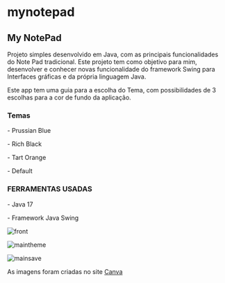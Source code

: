 # mynotepad

<h2> My NotePad </h2>
<p>
Projeto simples desenvolvido em Java, com as principais funcionalidades do Note Pad tradicional.
  Este projeto tem como objetivo para mim, desenvolver e conhecer novas funcionalidade do framework Swing para Interfaces gráficas e da própria linguagem Java.
</p>

<p>Este app tem uma guia para a escolha do Tema, com possibilidades de 3 escolhas para a cor de fundo da aplicação.</p>
<h3>Temas</h3>
<p> - Prussian Blue</p>
<p> - Rich Black</p>
<p> - Tart Orange</p>
<p> - Default</p>

<h3>FERRAMENTAS USADAS</h3>
  <p>- Java 17 </p>
  <p>- Framework Java Swing</p>
  
  ![front](https://user-images.githubusercontent.com/86419088/174622687-bd34e0fd-4914-4e3d-bd63-e057ddb968f4.png)
  
![maintheme](https://user-images.githubusercontent.com/86419088/174622716-8f19682a-3253-4418-9818-b980f648ed2a.png)

![mainsave](https://user-images.githubusercontent.com/86419088/174622774-cf71cb77-461f-4bb2-b669-97c6c26bf28b.png)


<p>As imagens foram criadas no site <a href="https://www.canva.com/">Canva</a></p>
